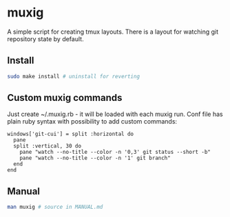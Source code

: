 # muxig

A simple script for creating tmux layouts. There is a layout for watching git repository state by default.

## Install

```bash
sudo make install # uninstall for reverting
```

## Custom muxig commands

Just create ~/.muxig.rb - it will be loaded with each muxig run.
Conf file has plain ruby syntax with possibility to add custom commands:

    windows['git-cui'] = split :horizontal do
      pane
      split :vertical, 30 do
        pane "watch --no-title --color -n '0,3' git status --short -b"
        pane "watch --no-title --color -n '1' git branch"
      end
    end

## Manual

```bash
man muxig # source in MANUAL.md
```
